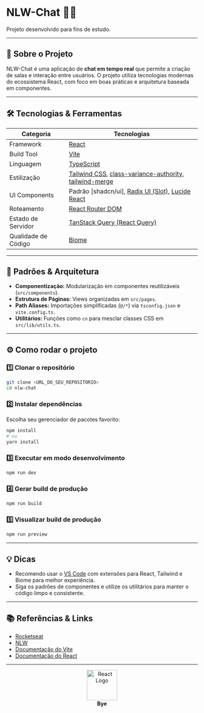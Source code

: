 # NLW-Chat 🚀💬

Projeto desenvolvido para fins de estudo.

---

## 📜 Sobre o Projeto

NLW-Chat é uma aplicação de **chat em tempo real** que permite a criação de salas e interação entre usuários. O projeto utiliza tecnologias modernas do ecossistema React, com foco em boas práticas e arquitetura baseada em componentes.

---

## 🛠️ Tecnologias & Ferramentas

| Categoria           | Tecnologias                                                                                                                                           |
| ------------------- | ----------------------------------------------------------------------------------------------------------------------------------------------------- |
| Framework           | [React](https://react.dev/)                                                                                                                           |
| Build Tool          | [Vite](https://vitejs.dev/)                                                                                                                           |
| Linguagem           | [TypeScript](https://www.typescriptlang.org/)                                                                                                         |
| Estilização         | [Tailwind CSS](https://tailwindcss.com/), [class-variance-authority](https://cva.style/), [tailwind-merge](https://github.com/dcastil/tailwind-merge) |
| UI Components       | Padrão [shadcn/ui], [Radix UI (Slot)](https://www.radix-ui.com/), [Lucide React](https://lucide.dev/)                                                 |
| Roteamento          | [React Router DOM](https://reactrouter.com/)                                                                                                          |
| Estado de Servidor  | [TanStack Query (React Query)](https://tanstack.com/query/latest)                                                                                     |
| Qualidade de Código | [Biome](https://biomejs.dev/)                                                                                                                         |

---

## 🧩 Padrões & Arquitetura

- **Componentização:** Modularização em componentes reutilizáveis (`src/components`).
- **Estrutura de Páginas:** Views organizadas em `src/pages`.
- **Path Aliases:** Importações simplificadas (`@/*`) via `tsconfig.json` e `vite.config.ts`.
- **Utilitários:** Funções como `cn` para mesclar classes CSS em `src/lib/utils.ts`.

---

## ⚙️ Como rodar o projeto

### 1️⃣ Clonar o repositório

```bash
git clone <URL_DO_SEU_REPOSITORIO>
cd nlw-chat
```

### 2️⃣ Instalar dependências

Escolha seu gerenciador de pacotes favorito:

```bash
npm install
# ou
yarn install
```

### 3️⃣ Executar em modo desenvolvimento

```bash
npm run dev
```

### 4️⃣ Gerar build de produção

```bash
npm run build
```

### 5️⃣ Visualizar build de produção

```bash
npm run preview
```

---

## 💡 Dicas

- Recomendo usar o [VS Code](https://code.visualstudio.com/) com extensões para React, Tailwind e Biome para melhor experiência.
- Siga os padrões de componentes e utilize os utilitários para manter o código limpo e consistente.

---

## 📚 Referências & Links

- [Rocketseat](https://rocketseat.com.br/)
- [NLW](https://nextlevelweek.com/)
- [Documentação do Vite](https://vitejs.dev/)
- [Documentação do React](https://react.dev/)

---

<div align="center">
  <img src="./public/react.svg" width="80" alt="React Logo" />
  <br/>
  <strong>Bye</strong>
</div>
